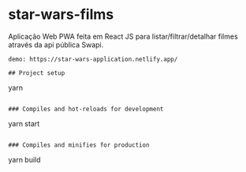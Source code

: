 # star-wars-films
Aplicação Web PWA feita em React JS para listar/filtrar/detalhar filmes através da api pública Swapi. 
```
demo: https://star-wars-application.netlify.app/

## Project setup
```
yarn
```

### Compiles and hot-reloads for development
```
yarn start
```

### Compiles and minifies for production
```
yarn build
```
